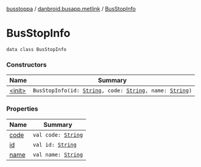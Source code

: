 [busstoppa](../../index.md) / [danbroid.busapp.metlink](../index.md) / [BusStopInfo](./index.md)

# BusStopInfo

`data class BusStopInfo`

### Constructors

| Name | Summary |
|---|---|
| [&lt;init&gt;](-init-.md) | `BusStopInfo(id: `[`String`](https://kotlinlang.org/api/latest/jvm/stdlib/kotlin/-string/index.html)`, code: `[`String`](https://kotlinlang.org/api/latest/jvm/stdlib/kotlin/-string/index.html)`, name: `[`String`](https://kotlinlang.org/api/latest/jvm/stdlib/kotlin/-string/index.html)`)` |

### Properties

| Name | Summary |
|---|---|
| [code](code.md) | `val code: `[`String`](https://kotlinlang.org/api/latest/jvm/stdlib/kotlin/-string/index.html) |
| [id](id.md) | `val id: `[`String`](https://kotlinlang.org/api/latest/jvm/stdlib/kotlin/-string/index.html) |
| [name](name.md) | `val name: `[`String`](https://kotlinlang.org/api/latest/jvm/stdlib/kotlin/-string/index.html) |
